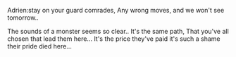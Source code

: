 Adrien:stay on your guard comrades,
Any wrong moves, and we won't see tomorrow..

The sounds of a monster seems so clear..
It's the same path, 
That you've all chosen that lead them here...
It's the price they've paid it's such a shame their pride died here...  



